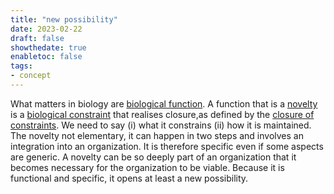 ```yaml
---
title: "new possibility"
date: 2023-02-22
draft: false
showthedate: true
enabletoc: false
tags:
- concept
---
```


What matters in biology are [biological function](concept/biological%20function.md).
A function that is a [novelty](concept/novelty.md) is a [biological constraint](definition/biological%20constraint.md) that realises closure,as defined by the [closure of constraints](concept/closure%20of%20constraints.md). 
We need to say (i) what it constrains (ii) how it is maintained. The novelty not elementary, it can happen in two steps and involves an integration into an organization. It is therefore specific even if some aspects are generic. A novelty can be so deeply part of an organization that it becomes necessary for the organization to be viable. Because it is functional and specific, it opens at least a new possibility. 